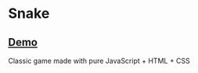 # Snake

## [Demo](https://hicugi.github.io/game-snake/)

Classic game made with pure JavaScript + HTML + CSS
